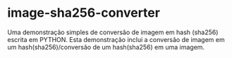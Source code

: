 # image-sha256-converter
Uma demonstração simples de conversão de imagem em hash (sha256) escrita em PYTHON.
Esta demonstração inclui a conversão de imagem em um hash(sha256)/conversão de um hash(sha256) em uma imagem.
